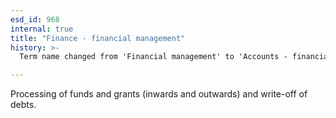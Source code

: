 ```yaml
---
esd_id: 968
internal: true
title: "Finance - financial management"
history: >-
  Term name changed from 'Financial management' to 'Accounts - financial management' in version 3.00. Name/scope notes changed in version 4.0.1.

---
```


Processing of funds and grants (inwards and outwards) and write-off of debts.

